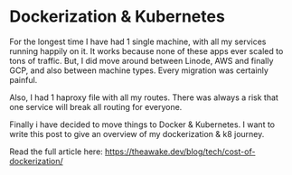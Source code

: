 # Dockerization & Kubernetes

For the longest time I have had 1 single machine, with all my services running happily on it. It works because none of these apps ever scaled to tons of traffic. But, I did move around between Linode, AWS and finally GCP, and also between machine types. Every migration was certainly painful.

Also, I had 1 haproxy file with all my routes. There was always a risk that one service will break all routing for everyone.

Finally i have decided to move things to Docker & Kubernetes. I want to write this post to give an overview of my dockerization & k8 journey.

Read the full article here: https://theawake.dev/blog/tech/cost-of-dockerization/
